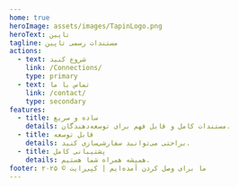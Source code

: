```yaml
---
home: true
heroImage: assets/images/TapinLogo.png
heroText: تاپین
tagline: مستندات رسمی تاپین
actions:
  - text: شروع کنید
    link: /Connections/
    type: primary
  - text: تماس با ما
    link: /contact/
    type: secondary
features:
  - title: ساده و سریع
    details: مستندات کامل و قابل فهم برای توسعه‌دهندگان.
  - title: قابل توسعه
    details: براحتی می‌توانید سفارشی‌سازی کنید.
  - title: پشتیبانی کامل
    details: همیشه همراه شما هستیم.
footer: ما برای وصل کردن آمده‌ایم | کپی‌رایت © ۲۰۲۵
---
```

<!--added an useless comment just to check something-->
<!--new useless comment for checking run npm for SAAAAARRRRRIIIIIINNNNAAAA <3 -->